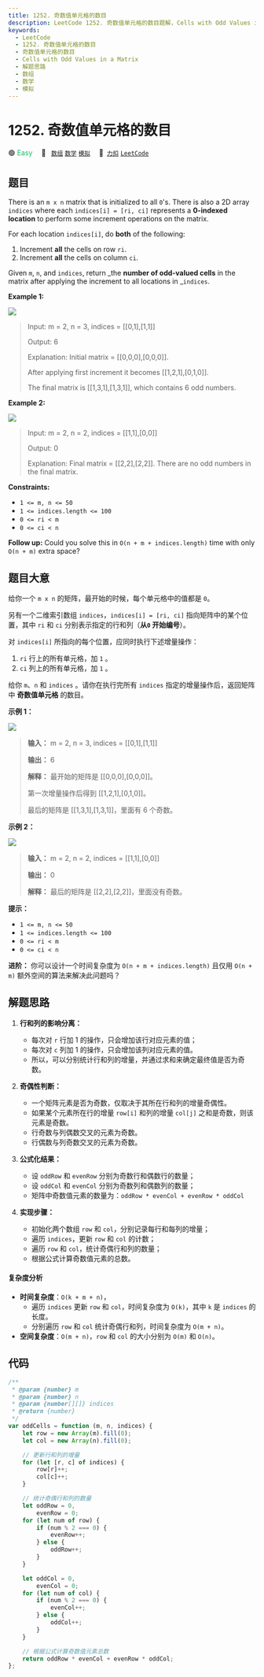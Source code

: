 ```yaml
---
title: 1252. 奇数值单元格的数目
description: LeetCode 1252. 奇数值单元格的数目题解，Cells with Odd Values in a Matrix，包含解题思路、复杂度分析以及完整的 JavaScript 代码实现。
keywords:
  - LeetCode
  - 1252. 奇数值单元格的数目
  - 奇数值单元格的数目
  - Cells with Odd Values in a Matrix
  - 解题思路
  - 数组
  - 数学
  - 模拟
---
```


# 1252. 奇数值单元格的数目

🟢 <font color=#15bd66>Easy</font>&emsp; 🔖&ensp; [`数组`](/tag/array.md) [`数学`](/tag/math.md) [`模拟`](/tag/simulation.md)&emsp; 🔗&ensp;[`力扣`](https://leetcode.cn/problems/cells-with-odd-values-in-a-matrix) [`LeetCode`](https://leetcode.com/problems/cells-with-odd-values-in-a-matrix)

## 题目

There is an `m x n` matrix that is initialized to all `0`'s. There is also a
2D array `indices` where each `indices[i] = [ri, ci]` represents a **0-indexed
location** to perform some increment operations on the matrix.

For each location `indices[i]`, do **both** of the following:

1. Increment **all** the cells on row `ri`.
2. Increment **all** the cells on column `ci`.

Given `m`, `n`, and `indices`, return _the **number of odd-valued cells** in
the matrix after applying the increment to all locations in _`indices`.

**Example 1:**

![](https://assets.leetcode.com/uploads/2019/10/30/e1.png)

> Input: m = 2, n = 3, indices = [[0,1],[1,1]]
>
> Output: 6
>
> Explanation: Initial matrix = [[0,0,0],[0,0,0]].
>
> After applying first increment it becomes [[1,2,1],[0,1,0]].
>
> The final matrix is [[1,3,1],[1,3,1]], which contains 6 odd numbers.

**Example 2:**

![](https://assets.leetcode.com/uploads/2019/10/30/e2.png)

> Input: m = 2, n = 2, indices = [[1,1],[0,0]]
>
> Output: 0
>
> Explanation: Final matrix = [[2,2],[2,2]]. There are no odd numbers in the final matrix.

**Constraints:**

- `1 <= m, n <= 50`
- `1 <= indices.length <= 100`
- `0 <= ri < m`
- `0 <= ci < n`

**Follow up:** Could you solve this in `O(n + m + indices.length)` time with
only `O(n + m)` extra space?

## 题目大意

给你一个 `m x n` 的矩阵，最开始的时候，每个单元格中的值都是 `0`。

另有一个二维索引数组 `indices`，`indices[i] = [ri, ci]` 指向矩阵中的某个位置，其中 `ri` 和 `ci`
分别表示指定的行和列（**从`0` 开始编号**）。

对 `indices[i]` 所指向的每个位置，应同时执行下述增量操作：

1. `ri` 行上的所有单元格，加 `1` 。
2. `ci` 列上的所有单元格，加 `1` 。

给你 `m`、`n` 和 `indices` 。请你在执行完所有 `indices` 指定的增量操作后，返回矩阵中 **奇数值单元格** 的数目。

**示例 1：**

![](https://assets.leetcode-cn.com/aliyun-lc-upload/uploads/2019/11/06/e1.png)

> **输入：** m = 2, n = 3, indices = [[0,1],[1,1]]
>
> **输出：** 6
>
> **解释：** 最开始的矩阵是 [[0,0,0],[0,0,0]]。
>
> 第一次增量操作后得到 [[1,2,1],[0,1,0]]。
>
> 最后的矩阵是 [[1,3,1],[1,3,1]]，里面有 6 个奇数。

**示例 2：**

![](https://assets.leetcode-cn.com/aliyun-lc-upload/uploads/2019/11/06/e2.png)

> **输入：** m = 2, n = 2, indices = [[1,1],[0,0]]
>
> **输出：** 0
>
> **解释：** 最后的矩阵是 [[2,2],[2,2]]，里面没有奇数。

**提示：**

- `1 <= m, n <= 50`
- `1 <= indices.length <= 100`
- `0 <= ri < m`
- `0 <= ci < n`

**进阶：** 你可以设计一个时间复杂度为 `O(n + m + indices.length)` 且仅用 `O(n + m)`
额外空间的算法来解决此问题吗？

## 解题思路

1. **行和列的影响分离：**

   - 每次对 `r` 行加 1 的操作，只会增加该行对应元素的值；
   - 每次对 `c` 列加 1 的操作，只会增加该列对应元素的值。
   - 所以，可以分别统计行和列的增量，并通过求和来确定最终值是否为奇数。

2. **奇偶性判断：**

   - 一个矩阵元素是否为奇数，仅取决于其所在行和列的增量奇偶性。
   - 如果某个元素所在行的增量 `row[i]` 和列的增量 `col[j]` 之和是奇数，则该元素是奇数。
   - 行奇数与列偶数交叉的元素为奇数。
   - 行偶数与列奇数交叉的元素为奇数。

3. **公式化结果：**

   - 设 `oddRow` 和 `evenRow` 分别为奇数行和偶数行的数量；
   - 设 `oddCol` 和 `evenCol` 分别为奇数列和偶数列的数量；
   - 矩阵中奇数值元素的数量为：`oddRow * evenCol + evenRow * oddCol`

4. **实现步骤：**

   - 初始化两个数组 `row` 和 `col`，分别记录每行和每列的增量；
   - 遍历 `indices`，更新 `row` 和 `col` 的计数；
   - 遍历 `row` 和 `col`，统计奇偶行和列的数量；
   - 根据公式计算奇数值元素的总数。

#### 复杂度分析

- **时间复杂度**：`O(k + m + n)`，
  - 遍历 `indices` 更新 `row` 和 `col`，时间复杂度为 `O(k)`，其中 `k` 是 `indices` 的长度。
  - 分别遍历 `row` 和 `col` 统计奇偶行和列，时间复杂度为 `O(m + n)`。
- **空间复杂度**：`O(m + n)`，`row` 和 `col` 的大小分别为 `O(m)` 和 `O(n)`。

## 代码

```javascript
/**
 * @param {number} m
 * @param {number} n
 * @param {number[][]} indices
 * @return {number}
 */
var oddCells = function (m, n, indices) {
	let row = new Array(m).fill(0);
	let col = new Array(n).fill(0);

	// 更新行和列的增量
	for (let [r, c] of indices) {
		row[r]++;
		col[c]++;
	}

	// 统计奇偶行和列的数量
	let oddRow = 0,
		evenRow = 0;
	for (let num of row) {
		if (num % 2 === 0) {
			evenRow++;
		} else {
			oddRow++;
		}
	}

	let oddCol = 0,
		evenCol = 0;
	for (let num of col) {
		if (num % 2 === 0) {
			evenCol++;
		} else {
			oddCol++;
		}
	}

	// 根据公式计算奇数值元素总数
	return oddRow * evenCol + evenRow * oddCol;
};
```
